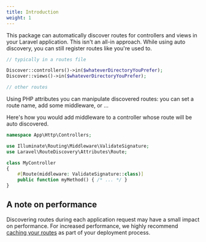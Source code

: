 ```yaml
---
title: Introduction
weight: 1
---
```


This package can automatically discover routes for controllers and views in your Laravel application. This isn't an all-in approach. While using auto discovery, you can still register routes like you're used to.

```php
// typically in a routes file

Discover::controllers()->in($whateverDirectoryYouPrefer);
Discover::views()->in($whateverDirectoryYouPrefer);

// other routes
```

Using PHP attributes you can manipulate discovered routes: you can set a route name, add some middleware, or ... 

Here's how you would add middleware to a controller whose route will be auto discovered.

```php
namespace App\Http\Controllers;

use Illuminate\Routing\Middleware\ValidateSignature;
use Laravel\RouteDiscovery\Attributes\Route;

class MyController
{
    #[Route(middleware: ValidateSignature::class)]
    public function myMethod() { /* ... */ }
}
```

## A note on performance

Discovering routes during each application request may have a small impact on performance. For increased performance, we highly recommend [caching your routes](https://laravel.com/docs/8.x/routing#route-caching) as part of your deployment process.
